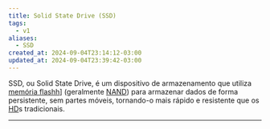 ```yaml
---
title: Solid State Drive (SSD)
tags:
  - v1
aliases:
  - SSD
created_at: 2024-09-04T23:14:12-03:00
updated_at: 2024-09-04T23:39:42-03:00
---
```


SSD, ou Solid State Drive, é um dispositivo de armazenamento que utiliza [memória flashh](Memoria_flash)] (geralmente [NAND](NAND.md)) para armazenar dados de forma persistente, sem partes móveis, tornando-o mais rápido e resistente que os [HD](Hard_disk_drive.md)s tradicionais.

---

